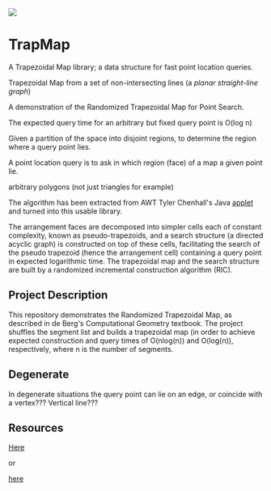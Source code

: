 [![](https://jitpack.io/v/micycle1/TrapezoidalMap.svg)](https://jitpack.io/#micycle1/TrapezoidalMap)

# TrapMap

A Trapezoidal Map library; a data structure for fast point location queries.

Trapezoidal Map from a set of non-intersecting lines (a *planar straight-line graph*)

A demonstration of the Randomized Trapezoidal Map for Point Search.

The expected query time for an arbitrary but fixed query point is O(log n)

Given a partition of the space into disjoint regions, to determine the region where a query point lies.

A point location query is to ask in which region (face) of a map a given point lie.

arbitrary polygons (not just triangles for example)

The algorithm has been extracted from AWT Tyler Chenhall's Java [applet](https://github.com/TylerChenhall/TrapezoidalMap) and turned into this usable library.

The arrangement faces are decomposed into simpler cells each of constant complexity, known as pseudo-trapezoids, and a search structure (a directed acyclic graph) is constructed on top of these cells, facilitating the search of the pseudo trapezoid (hence the arrangement cell) containing a query point in expected logarithmic time. The trapezoidal map and the search structure are built by a randomized incremental construction algorithm (RIC).

## Project Description
This repository demonstrates the Randomized Trapezoidal Map, as described in de Berg's Computational Geometry textbook. The project shuffles the segment list and builds a trapezoidal map (in order to achieve expected construction and query times of O(nlog(n)) and O(log(n)), respectively, where n is the number of segments.

## Degenerate

In degenerate situations the query point can lie on an edge, or coincide with a vertex???
Vertical line???


## Resources

[Here](http://cgm.cs.mcgill.ca/~athens/cs507/Projects/2002/JukkaKaartinen/)

or 

[here](http://janrollmann.de/projects/thesis/)